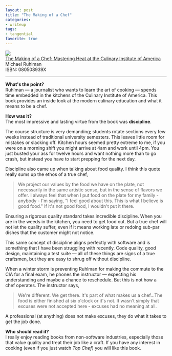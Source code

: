 ```yaml
---
layout: post
title: "The Making of a Chef"
categories:
- writeup
tags:
- tangential
favorite: true
---
```


![]({{site.url}}/static/making-chef.jpg)  
[The Making of a Chef: Mastering Heat at the Culinary Institute of America][link]   
Michael Ruhlman    
ISBN: 080508939X    

---

**What's the point?**  
Ruhlman &mdash; a journalist who wants to learn the art of cooking &mdash; spends
time embedded in the kitchens of the Culinary Institute of America. This book provides
an inside look at the modern culinary education and what it means to be a chef.

**How was it?**  
The most impressive and lasting virtue from the book was **discipline**.

The course structure is very demanding; students rotate sections every few weeks
instead of traditional university semesters. This leaves little room for mistakes or
slacking off. Kitchen hours seemed pretty extreme to me, if you were on a morning 
shift you might arrive at 4am and work until 4pm. You just busted your ass for 
twelve hours and want nothing more than to go crash, but instead you have to start 
prepping for the next day.

Discipline also came up when talking about food quality. I think this quote really
sums up the ethos of a true chef,

> We project our values by the food we have on the plate, not necessarily in the same artistic sense, but in the sense of flavors we offer. I always feel that when I put food on the plate for my family - anybody - I'm saying, "I feel good about this. This is what I believe is good food." If it's not good food, I wouldn't put it there.

Ensuring a rigorous quality standard takes incredible discipline. When you are in
the weeds in the kitchen, you need to get food out. But a true chef will not let the
quality suffer, even if it means working late or redoing sub-par dishes that the
customer might not notice.

This same concept of discipline aligns perfectly with software and is something that
I have been struggling with recently. Code quality, good design, maintaining a test
suite &mdash; all of these things are signs of a true craftsmen, but they are easy
to shrug off without discipline.

When a winter storm is preventing Ruhlman for making the commute to the CIA for a 
final exam, he phones the instructor &mdash; expecting his understanding and maybe a
chance to reschedule. But this is not how a chef operates. The instructor says,

> We're different. We get there. It's part of what makes us a chef...The food is either finished at six o'clock or it's not. It wasn't simply that excuses were not accepted here - excuses had no meaning at all.

A professional (at anything) does not make excuses, they do what it takes to get
the job done.

**Who should read it?**  
I really enjoy reading books from non-software industries, especially those that
value quality and treat their job like a craft. If you have any interest in cooking 
(even if you just watch *Top Chef*) you will like this book.

[link]: http://www.amazon.com/exec/obidos/ASIN/080508939X/ref=nosim&tag=bookreview0a1-20
